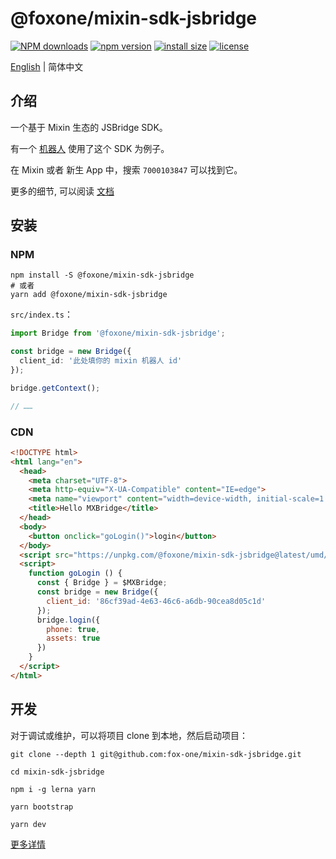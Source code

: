 # @foxone/mixin-sdk-jsbridge

[![NPM downloads](http://img.shields.io/npm/dm/%40foxone%2Fmixin-sdk-jsbridge.svg?style=flat-square)](https://www.npmjs.com/package/@foxone/mixin-sdk-jsbridge)
[![npm version](https://badge.fury.io/js/%40foxone%2Fmixin-sdk-jsbridge.svg)](https://badge.fury.io/js/%40foxone%2Fmixin-sdk-jsbridge)
[![install size](https://packagephobia.now.sh/badge?p=%40foxone%2Fmixin-sdk-jsbridge)](https://packagephobia.now.sh/result?p=%40foxone%2Fmixin-sdk-jsbridge)
[![license](http://img.shields.io/npm/l/%40foxone%2Fmixin-sdk-jsbridge.svg)](https://github.com/fox-one/mixin-sdk-jsbridge/blob/master/LICENSE)

[English](./README.md) | 简体中文

## 介绍
一个基于 Mixin 生态的 JSBridge SDK。

有一个 [机器人](https://fox-one.github.io/mixin-sdk-jsbridge-bot/#/) 使用了这个 SDK 为例子。

在 Mixin 或者 新生 App 中，搜索 `7000103847` 可以找到它。

更多的细节, 可以阅读 [文档](https://fox-one.github.io/mixin-sdk-jsbridge/#/zh-CN)


## 安装
### NPM

```shell
npm install -S @foxone/mixin-sdk-jsbridge
# 或者
yarn add @foxone/mixin-sdk-jsbridge
```

`src/index.ts`：
```typescript
import Bridge from '@foxone/mixin-sdk-jsbridge';

const bridge = new Bridge({
  client_id: '此处填你的 mixin 机器人 id'
});

bridge.getContext();

// ……
```

### CDN

```html
<!DOCTYPE html>
<html lang="en">
  <head>
    <meta charset="UTF-8">
    <meta http-equiv="X-UA-Compatible" content="IE=edge">
    <meta name="viewport" content="width=device-width, initial-scale=1.0">
    <title>Hello MXBridge</title>
  </head>
  <body>
    <button onclick="goLogin()">login</button>
  </body>
  <script src="https://unpkg.com/@foxone/mixin-sdk-jsbridge@latest/umd/mixin.bridge.min.js"></script>
  <script>
    function goLogin () {
      const { Bridge } = $MXBridge;
      const bridge = new Bridge({
        client_id: '86cf39ad-4e63-46c6-a6db-90cea8d05c1d'
      });
      bridge.login({
        phone: true,
        assets: true
      })
    }
  </script>
</html>
```

## 开发
对于调试或维护，可以将项目 clone 到本地，然后启动项目：

```shell
git clone --depth 1 git@github.com:fox-one/mixin-sdk-jsbridge.git

cd mixin-sdk-jsbridge

npm i -g lerna yarn

yarn bootstrap

yarn dev
```

[更多详情](./DEV.zh-CN.md)